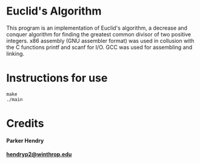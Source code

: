 # Euclid's Algorithm
This program is an implementation of Euclid's algorithm, a decrease and conquer algorithm for finding the greatest common divisor of two positive integers. x86 assembly (GNU assembler format) was used in collusion with the C functions printf and scanf for I/O. GCC was used for assembling and linking.
# Instructions for use
`````
make
./main
`````
# Credits
#### Parker Hendry
#### hendryp2@winthrop.edu
